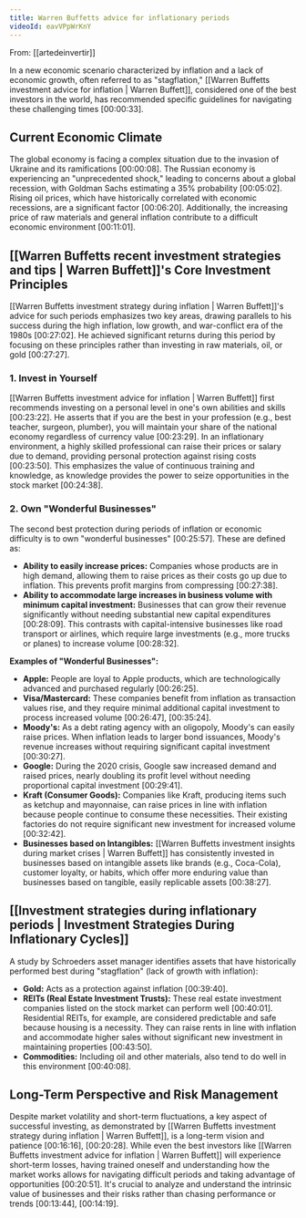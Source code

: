 ```yaml
---
title: Warren Buffetts advice for inflationary periods
videoId: eavVPpWrKnY
---
```


From: [[artedeinvertir]] <br/> 

In a new economic scenario characterized by inflation and a lack of economic growth, often referred to as "stagflation," [[Warren Buffetts investment advice for inflation | Warren Buffett]], considered one of the best investors in the world, has recommended specific guidelines for navigating these challenging times <a class="yt-timestamp" data-t="00:00:33">[00:00:33]</a>.

## Current Economic Climate
The global economy is facing a complex situation due to the invasion of Ukraine and its ramifications <a class="yt-timestamp" data-t="00:00:08">[00:00:08]</a>. The Russian economy is experiencing an "unprecedented shock," leading to concerns about a global recession, with Goldman Sachs estimating a 35% probability <a class="yt-timestamp" data-t="00:05:02">[00:05:02]</a>. Rising oil prices, which have historically correlated with economic recessions, are a significant factor <a class="yt-timestamp" data-t="00:06:20">[00:06:20]</a>. Additionally, the increasing price of raw materials and general inflation contribute to a difficult economic environment <a class="yt-timestamp" data-t="00:11:01">[00:11:01]</a>.

## [[Warren Buffetts recent investment strategies and tips | Warren Buffett]]'s Core Investment Principles
[[Warren Buffetts investment strategy during inflation | Warren Buffett]]'s advice for such periods emphasizes two key areas, drawing parallels to his success during the high inflation, low growth, and war-conflict era of the 1980s <a class="yt-timestamp" data-t="00:27:02">[00:27:02]</a>. He achieved significant returns during this period by focusing on these principles rather than investing in raw materials, oil, or gold <a class="yt-timestamp" data-t="00:27:27">[00:27:27]</a>.

### 1. Invest in Yourself
[[Warren Buffetts investment advice for inflation | Warren Buffett]] first recommends investing on a personal level in one's own abilities and skills <a class="yt-timestamp" data-t="00:23:22">[00:23:22]</a>. He asserts that if you are the best in your profession (e.g., best teacher, surgeon, plumber), you will maintain your share of the national economy regardless of currency value <a class="yt-timestamp" data-t="00:23:29">[00:23:29]</a>. In an inflationary environment, a highly skilled professional can raise their prices or salary due to demand, providing personal protection against rising costs <a class="yt-timestamp" data-t="00:23:50">[00:23:50]</a>. This emphasizes the value of continuous training and knowledge, as knowledge provides the power to seize opportunities in the stock market <a class="yt-timestamp" data-t="00:24:38">[00:24:38]</a>.

### 2. Own "Wonderful Businesses"
The second best protection during periods of inflation or economic difficulty is to own "wonderful businesses" <a class="yt-timestamp" data-t="00:25:57">[00:25:57]</a>. These are defined as:
*   **Ability to easily increase prices:** Companies whose products are in high demand, allowing them to raise prices as their costs go up due to inflation. This prevents profit margins from compressing <a class="yt-timestamp" data-t="00:27:38">[00:27:38]</a>.
*   **Ability to accommodate large increases in business volume with minimum capital investment:** Businesses that can grow their revenue significantly without needing substantial new capital expenditures <a class="yt-timestamp" data-t="00:28:09">[00:28:09]</a>. This contrasts with capital-intensive businesses like road transport or airlines, which require large investments (e.g., more trucks or planes) to increase volume <a class="yt-timestamp" data-t="00:28:32">[00:28:32]</a>.

**Examples of "Wonderful Businesses":**
*   **Apple:** People are loyal to Apple products, which are technologically advanced and purchased regularly <a class="yt-timestamp" data-t="00:26:25">[00:26:25]</a>.
*   **Visa/Mastercard:** These companies benefit from inflation as transaction values rise, and they require minimal additional capital investment to process increased volume <a class="yt-timestamp" data-t="00:26:47">[00:26:47]</a>, <a class="yt-timestamp" data-t="00:35:24">[00:35:24]</a>.
*   **Moody's:** As a debt rating agency with an oligopoly, Moody's can easily raise prices. When inflation leads to larger bond issuances, Moody's revenue increases without requiring significant capital investment <a class="yt-timestamp" data-t="00:30:27">[00:30:27]</a>.
*   **Google:** During the 2020 crisis, Google saw increased demand and raised prices, nearly doubling its profit level without needing proportional capital investment <a class="yt-timestamp" data-t="00:29:41">[00:29:41]</a>.
*   **Kraft (Consumer Goods):** Companies like Kraft, producing items such as ketchup and mayonnaise, can raise prices in line with inflation because people continue to consume these necessities. Their existing factories do not require significant new investment for increased volume <a class="yt-timestamp" data-t="00:32:42">[00:32:42]</a>.
*   **Businesses based on Intangibles:** [[Warren Buffetts investment insights during market crises | Warren Buffett]] has consistently invested in businesses based on intangible assets like brands (e.g., Coca-Cola), customer loyalty, or habits, which offer more enduring value than businesses based on tangible, easily replicable assets <a class="yt-timestamp" data-t="00:38:27">[00:38:27]</a>.

## [[Investment strategies during inflationary periods | Investment Strategies During Inflationary Cycles]]
A study by Schroeders asset manager identifies assets that have historically performed best during "stagflation" (lack of growth with inflation):
*   **Gold:** Acts as a protection against inflation <a class="yt-timestamp" data-t="00:39:40">[00:39:40]</a>.
*   **REITs (Real Estate Investment Trusts):** These real estate investment companies listed on the stock market can perform well <a class="yt-timestamp" data-t="00:40:01">[00:40:01]</a>. Residential REITs, for example, are considered predictable and safe because housing is a necessity. They can raise rents in line with inflation and accommodate higher sales without significant new investment in maintaining properties <a class="yt-timestamp" data-t="00:43:50">[00:43:50]</a>.
*   **Commodities:** Including oil and other materials, also tend to do well in this environment <a class="yt-timestamp" data-t="00:40:08">[00:40:08]</a>.

## Long-Term Perspective and Risk Management
Despite market volatility and short-term fluctuations, a key aspect of successful investing, as demonstrated by [[Warren Buffetts investment strategy during inflation | Warren Buffett]], is a long-term vision and patience <a class="yt-timestamp" data-t="00:16:16">[00:16:16]</a>, <a class="yt-timestamp" data-t="00:20:28">[00:20:28]</a>. While even the best investors like [[Warren Buffetts investment advice for inflation | Warren Buffett]] will experience short-term losses, having trained oneself and understanding how the market works allows for navigating difficult periods and taking advantage of opportunities <a class="yt-timestamp" data-t="00:20:51">[00:20:51]</a>. It's crucial to analyze and understand the intrinsic value of businesses and their risks rather than chasing performance or trends <a class="yt-timestamp" data-t="00:13:44">[00:13:44]</a>, <a class="yt-timestamp" data-t="00:14:19">[00:14:19]</a>.